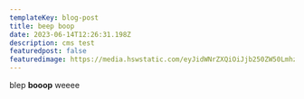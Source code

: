 ```yaml
---
templateKey: blog-post
title: beep boop
date: 2023-06-14T12:26:31.198Z
description: cms test
featuredpost: false
featuredimage: https://media.hswstatic.com/eyJidWNrZXQiOiJjb250ZW50Lmhzd3N0YXRpYy5jb20iLCJrZXkiOiJnaWZcL2RlYWRsaWVzdC1zbmFrZXMuanBnIiwiZWRpdHMiOnsicmVzaXplIjp7IndpZHRoIjo4Mjh9LCJ0b0Zvcm1hdCI6ImF2aWYifX0=
---
```

blep **booop** weeee